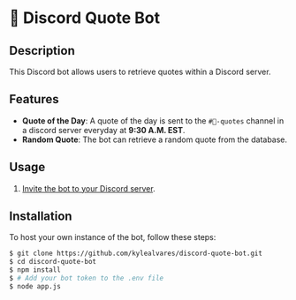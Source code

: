 # 🤖 Discord Quote Bot

## Description 
This Discord bot allows users to retrieve quotes within a Discord server. 

## Features
- **Quote of the Day**: A quote of the day is sent to the `#💬-quotes` channel in a discord server everyday at **9:30 A.M. EST**.
- **Random Quote**: The bot can retrieve a random quote from the database.

## Usage
1. [Invite the bot to your Discord server](https://discord.com/api/oauth2/authorize?client_id=1203143696590307428&permissions=2147485696&scope=bot).

## Installation
To host your own instance of the bot, follow these steps:
```bash
$ git clone https://github.com/kylealvares/discord-quote-bot.git
$ cd discord-quote-bot
$ npm install
$ # Add your bot token to the .env file
$ node app.js
```